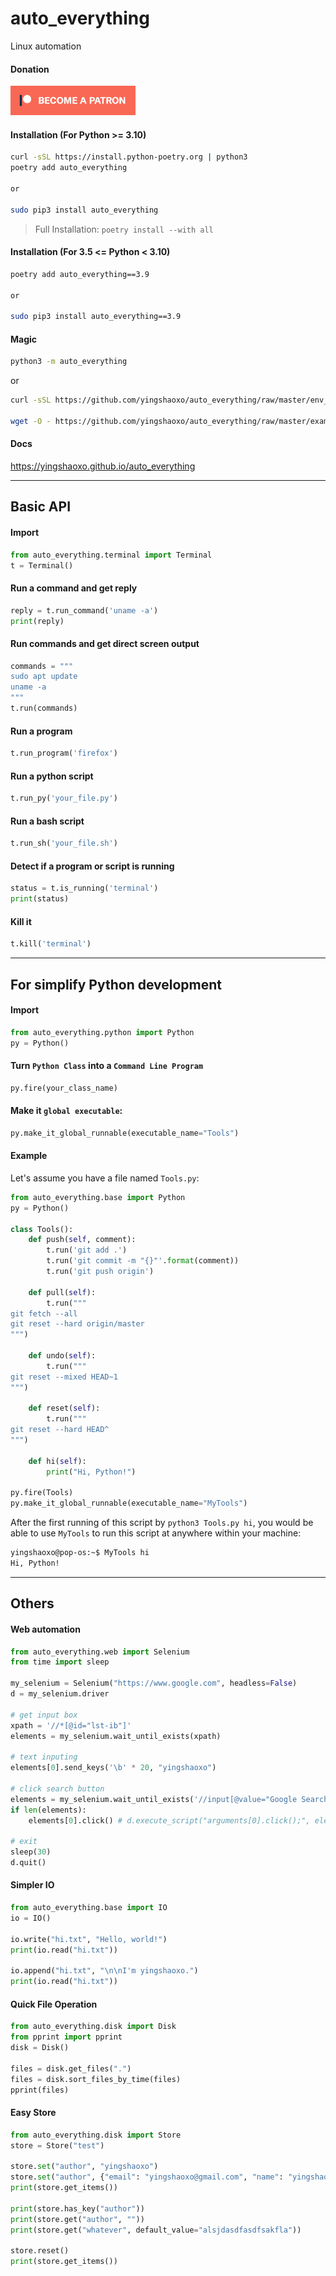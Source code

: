 # auto_everything

Linux automation

#### Donation

[<img src="https://github.com/yingshaoxo/yingshaoxo/raw/master/become_a_patron_button.png" width="200">](https://www.patreon.com/bePatron?u=45200693)

#### Installation (For Python >= 3.10)

```bash
curl -sSL https://install.python-poetry.org | python3
poetry add auto_everything

or

sudo pip3 install auto_everything
```

> Full Installation: `poetry install --with all`

#### Installation (For 3.5 <= Python < 3.10)

```bash
poetry add auto_everything==3.9

or

sudo pip3 install auto_everything==3.9
```

#### Magic

```bash
python3 -m auto_everything
```

or

```bash
curl -sSL https://github.com/yingshaoxo/auto_everything/raw/master/env_setup.sh | bash

wget -O - https://github.com/yingshaoxo/auto_everything/raw/master/example/install_YouCompleteMe.py | python3
```

#### Docs

https://yingshaoxo.github.io/auto_everything

---

## Basic API

#### Import

```python
from auto_everything.terminal import Terminal
t = Terminal()
```

#### Run a command and get reply

```python
reply = t.run_command('uname -a')
print(reply)
```

#### Run commands and get direct screen output

```python
commands = """
sudo apt update
uname -a
"""
t.run(commands)
```

#### Run a program

```python
t.run_program('firefox')
```

#### Run a python script

```python
t.run_py('your_file.py')
```

#### Run a bash script

```python
t.run_sh('your_file.sh')
```

#### Detect if a program or script is running

```python
status = t.is_running('terminal')
print(status)
```

#### Kill it

```python
t.kill('terminal')
```

---

## For simplify Python development

#### Import

```python
from auto_everything.python import Python
py = Python()
```

#### Turn `Python Class` into a `Command Line Program`

```python
py.fire(your_class_name)
```

#### Make it `global executable`:

```python
py.make_it_global_runnable(executable_name="Tools")
```

#### Example

Let's assume you have a file named `Tools.py`:

```python
from auto_everything.base import Python
py = Python()

class Tools():
    def push(self, comment):
        t.run('git add .')
        t.run('git commit -m "{}"'.format(comment))
        t.run('git push origin')

    def pull(self):
        t.run("""
git fetch --all
git reset --hard origin/master
""")

    def undo(self):
        t.run("""
git reset --mixed HEAD~1
""")

    def reset(self):
        t.run("""
git reset --hard HEAD^
""")

    def hi(self):
        print("Hi, Python!")

py.fire(Tools)
py.make_it_global_runnable(executable_name="MyTools")
```

After the first running of this script by `python3 Tools.py hi`, you would be able to use `MyTools` to run this script at anywhere within your machine:

```bash
yingshaoxo@pop-os:~$ MyTools hi
Hi, Python!

```

---

## Others

#### Web automation

```python
from auto_everything.web import Selenium
from time import sleep

my_selenium = Selenium("https://www.google.com", headless=False)
d = my_selenium.driver

# get input box
xpath = '//*[@id="lst-ib"]'
elements = my_selenium.wait_until_exists(xpath)

# text inputing
elements[0].send_keys('\b' * 20, "yingshaoxo")

# click search button
elements = my_selenium.wait_until_exists('//input[@value="Google Search"]')
if len(elements):
    elements[0].click() # d.execute_script("arguments[0].click();", elements[0])

# exit
sleep(30)
d.quit()
```

#### Simpler IO

```python
from auto_everything.base import IO
io = IO()

io.write("hi.txt", "Hello, world!")
print(io.read("hi.txt"))

io.append("hi.txt", "\n\nI'm yingshaoxo.")
print(io.read("hi.txt"))
```

#### Quick File Operation

```python
from auto_everything.disk import Disk
from pprint import pprint
disk = Disk()

files = disk.get_files(".")
files = disk.sort_files_by_time(files)
pprint(files)
```

#### Easy Store

```python
from auto_everything.disk import Store
store = Store("test")

store.set("author", "yingshaoxo")
store.set("author", {"email": "yingshaoxo@gmail.com", "name": "yingshaoxo"})
print(store.get_items())

print(store.has_key("author"))
print(store.get("author", ""))
print(store.get("whatever", default_value="alsjdasdfasdfsakfla"))

store.reset()
print(store.get_items())
```

